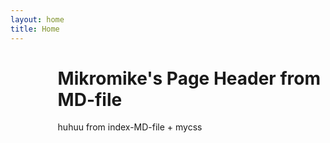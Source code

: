 ```yaml
---
layout: home
title: Home
---
```


<div style="margin-left:15%">
<div class="w3-container w3-Blue">
  <h1>Mikromike's Page Header from MD-file</h1>
</div>

<div class="w3-container">
  <div>
huhuu from index-MD-file + mycss
  </div>
</div>
</div>
